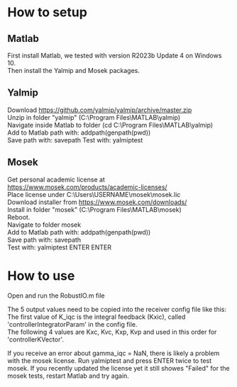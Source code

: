 # How to setup
## Matlab
First install Matlab, we tested with version R2023b Update 4 on Windows 10.  
Then install the Yalmip and Mosek packages.  

## Yalmip
Download https://github.com/yalmip/yalmip/archive/master.zip  
Unzip in folder "yalmip" (C:\Program Files\MATLAB\yalmip)  
Navigate inside Matlab to folder (cd C:\Program Files\MATLAB\yalmip)  
Add to Matlab path with: addpath(genpath(pwd))  
Save path with: savepath
Test with: yalmiptest

## Mosek
Get personal academic license at https://www.mosek.com/products/academic-licenses/  
Place license under C:\Users\USERNAME\mosek\mosek.lic  
Download installer from https://www.mosek.com/downloads/  
Install in folder "mosek" (C:\Program Files\MATLAB\mosek)  
Reboot.  
Navigate to folder mosek  
Add to Matlab path with: addpath(genpath(pwd))  
Save path with: savepath  
Test with: yalmiptest ENTER ENTER  

# How to use
Open and run the RobustIO.m file 

The 5 output values need to be copied into the receiver config file like this:  
The first value of K_iqc is the integral feedback (Kxic), called 'controllerIntegratorParam' in the config file.  
The following 4 values are Kxc, Kvc, Kxp, Kvp and used in this order for 'controllerKVector'.

If you receive an error about gamma_iqc = NaN, there is likely a problem with the mosek license.
Run yalmiptest and press ENTER twice to test mosek. If you recently updated the license yet it still showes "Failed" for the mosek tests, restart Matlab and try again.
